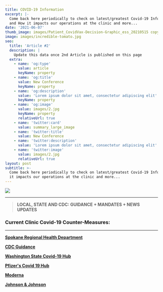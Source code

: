 ```yaml
---
title: COVID-19 Information
excerpt: |-
  Come back here periodically to check on latest/greatest Covid-19 Info 
  and How it impacts our operations at the clinic and more...
date: '2021-06-07'
thumb_image: images/Patient_CovidVax-Decision-Graphic_ess_20210515 copy.png
image: images/incredible-tomato.jpg
seo:
  title: 'Article #2'
  description: |
    Update this data once 2nd Article is published on this page
  extra:
    - name: 'og:type'
      value: article
      keyName: property
    - name: 'og:title'
      value: New Conference
      keyName: property
    - name: 'og:description'
      value: 'Lorem ipsum dolor sit amet, consectetur adipiscing elit'
      keyName: property
    - name: 'og:image'
      value: images/2.jpg
      keyName: property
      relativeUrl: true
    - name: 'twitter:card'
      value: summary_large_image
    - name: 'twitter:title'
      value: New Conference
    - name: 'twitter:description'
      value: 'Lorem ipsum dolor sit amet, consectetur adipiscing elit'
    - name: 'twitter:image'
      value: images/2.jpg
      relativeUrl: true
layout: post
subtitle: >-
  Come back here periodically to check on latest/greatest Covid-19 Info and How
  it impacts our operations at the clinic and more...
---
```

![](/\_static/app-assets/Patient_CovidVax-Decision-Graphic_ess\_20210515%20copy.png)

***

> **LOCAL, STATE AND CDC: GUIDANCE + MANDATES + NEWS UPDATES**

### Current Clinic Covid-19 Counter-Measures:

***

[**Spokane Regional Health Department**](https://srhd.org/)

[**CDC Guidance**](https://www.cdc.gov/coronavirus/2019-ncov/index.html)

[**Washington State Covid-19 Hub**](https://coronavirus.wa.gov/)

[**Pfizer's Covid 19 Hub**](https://www.pfizer.com/science/coronavirus)

[**Moderna**](https://www.modernatx.com/covid-19-resources/publications-and-external-resources)

[**Johnson & Johnson**](https://www.jnj.com/covid-19)
